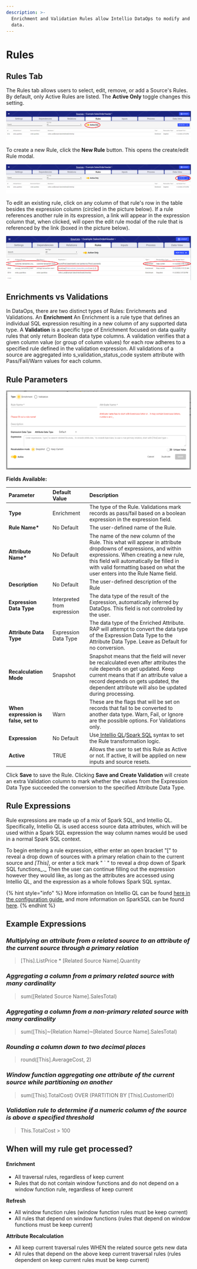 ```yaml
---
description: >-
  Enrichment and Validation Rules allow Intellio DataOps to modify and transform
  data.
---
```


# Rules

## Rules Tab

The Rules tab allows users to select, edit, remove, or add a Source's Rules. By default, only Active Rules are listed. The **Active Only** toggle changes this setting.

![Active rule toggle switch](../../.gitbook/assets/activeruletoggle.png)

To create a new Rule, click the **New Rule** button. This opens the create/edit Rule modal.

![New Rule Button](../../.gitbook/assets/image%20%28296%29.png)

To edit an existing rule, click on any column of that rule's row in the table besides the expression column \(circled in the picture below\). If a rule references another rule in its expression, a link will appear in the expression column that, when clicked, will open the edit rule modal of the rule that is referenced by the link \(boxed in the picture below\).

![All columns besides the expression column in the Rule Table can be clicked to open the edit Rule modal.](../../.gitbook/assets/image%20%28294%29.png)

## Enrichments vs Validations

In DataOps, there are two distinct types of Rules: Enrichments and Validations. An **Enrichment** An Enrichment is a rule type that defines an individual SQL expression resulting in a new column of any supported data type. A **Validation** is a specific type of Enrichment focused on data quality rules that only return Boolean data type columns. A validation verifies that a given column value \(or group of column values\) for each row adheres to a specified rule defined in the validation expression. All validations of a source are aggregated into s\_validation\_status\_code system attribute with Pass/Fail/Warn values for each column.

## Rule Parameters

![Create Rule Modal](../../.gitbook/assets/image%20%28297%29.png)

**Fields Available:**

| Parameter | Default Value | Description |
| :--- | :--- | :--- |
| **Type** | Enrichment | The type of the Rule. Validations mark records as pass/fail based on a boolean expression in the expression field. |
| **Rule Name\*** | No Default | The user-defined name of the Rule. |
| **Attribute Name\*** | No Default | The name of the new column of the Rule. This what will appear in attribute dropdowns of expressions, and within expressions. When creating a new rule, this field will automatically be filled in with valid formatting based on what the user enters into the Rule Name field. |
| **Description** | No Default | The user-defined description of the Rule |
| **Expression Data Type** | Interpreted from expression | The data type of the result of the Expression, automatically inferred by DataOps. This field is not controlled by the user. |
| **Attribute Data Type** | Expression Data Type | The data type of the Enriched Attribute. RAP will attempt to convert the data type of the Expression Data Type to the Attribute Data Type. Leave as Default for no conversion. |
| **Recalculation Mode** | Snapshot | Snapshot means that the field will never be recalculated even after attributes the rule depends on get updated. Keep current means that if an attribute value a record depends on gets updated, the dependent attribute will also be updated during processing. |
| **When expression is false, set to** | Warn | These are the flags that will be set on records that fail to be converted to another data type. Warn, Fail, or Ignore are the possible options. For Validations only. |
| **Expression** | No Default | Use[ Intellio QL](https://app.gitbook.com/@intellio/s/dataops/~/drafts/-MLwpeBgYEcGrh4eZftR/v/master/configuring-the-data-integration-process/expressions)/[Spark SQL](https://spark.apache.org/docs/latest/sql-programming-guide.html) syntax to set the Rule transformation logic. |
| **Active** | TRUE | Allows the user to set this Rule as Active or not. If active, it will be applied on new inputs and source resets. |

Click **Save** to save the Rule. Clicking **Save and Create Validation** will create an extra Validation column to mark whether the values from the Expression Data Type succeeded the conversion to the specified Attribute Data Type.

## Rule Expressions

Rule expressions are made up of a mix of Spark SQL, and Intellio QL. Specifically, Intellio QL is used access source data attributes, which will be used within a Spark SQL expression the way column names would be used in a normal Spark SQL context.

To begin entering a rule expression, either enter an open bracket "\[" to reveal a drop down of sources with a primary relation chain to the current source and _\[This\]_, or enter a tick mark " \` " to reveal a drop down of Spark SQL functions_._ Then the user can continue filling out the expression however they would like, as long as the attributes are accessed using Intellio QL, and the expression as a whole follows Spark SQL syntax.

{% hint style="info" %}
More information on Intellio QL can be found [here in the configuration guide](https://app.gitbook.com/@intellio/s/dataops/v/master/configuring-the-data-integration-process/expressions), and more information on SparkSQL can be found [here](https://spark.apache.org/docs/3.0.0/api/sql/index.html).
{% endhint %}

## Example Expressions

### _Multiplying an attribute from a related source to an attribute of the current source through a primary relation_

> \[This\].ListPrice \* \[Related Source Name\].Quantity

### _Aggregating a column from a primary related source with many cardinality_

> sum\(\[Related Source Name\].SalesTotal\)

### _Aggregating a column from a non-primary related source with many cardinality_

> sum\(\[This\]~{Relation Name}~\[Related Source Name\].SalesTotal\)

### _Rounding a column down to two decimal places_

> round\(\[This\].AverageCost, 2\)

### _Window function aggregating one attribute of the current source while partitioning on another_

> sum\(\[This\].TotalCost\) OVER \(PARTITION BY \[This\].CustomerID\)

### _Validation rule to determine if a numeric column of the source is above a specified threshold_

> This.TotalCost &gt; 100

## When will my rule get processed?

#### Enrichment

* All traversal rules, regardless of keep current
* Rules that do not contain window functions and do not depend on a window function rule, regardless of keep current

**Refresh**

* All window function rules \(window function rules must be keep current\)
* All rules that depend on window functions \(rules that depend on window functions must be keep current\)

**Attribute Recalculation**

* All keep current traversal rules WHEN the related source gets new data
* All rules that depend on the above keep current traversal rules \(rules dependent on keep current rules must be keep current\)



